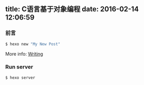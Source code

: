 title: C语言基于对象编程
date: 2016-02-14 12:06:59
---

### 前言

``` bash
$ hexo new "My New Post"
```

More info: [Writing](http://hexo.io/docs/writing.html)

### Run server

``` bash
$ hexo server
```
